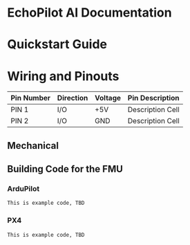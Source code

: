# EchoPilot AI Documentation

# Quickstart Guide

# Wiring and Pinouts

Pin Number   | Direction     | Voltage       | Pin Description
------------ | ------------- | ------------  | ------------
PIN 1        | I/O           | +5V           | Description Cell
PIN 2        | I/O           | GND           | Description Cell

## Mechanical

## Building Code for the FMU

### ArduPilot

```
This is example code, TBD
```

### PX4

```
This is example code, TBD
```